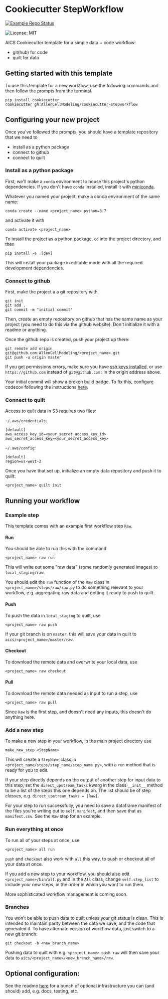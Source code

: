 # Cookiecutter StepWorkflow

[![Example Repo Status](https://github.com/AllenCellModeling/cookiecutter-stepworkflow/workflows/Build%20Example%20Repo/badge.svg)](https://github.com/AllenCellModeling/cookiecutter-stepworkflow/tree/example-build)

![License: MIT](https://img.shields.io/badge/License-MIT-blue.svg)

AICS Cookiecutter template for a simple data + code workflow:

  - git(hub) for code
  - quilt for data

## Getting started with this template
To use this template for a new workflow, use the following commands and then follow the prompts from the terminal.

```
pip install cookiecutter
cookiecutter gh:AllenCellModeling/cookiecutter-stepworkflow
```

## Configuring your new project
Once you've followed the prompts, you should have a template repository that we need to

  - install as a python package
  - connect to github
  - connect to quilt

### Install as a python package
First, we'll make a `conda` environment to house this project's python dependencies.  If you don't have `conda` installed, install it with [miniconda](https://docs.conda.io/en/latest/miniconda.html).

Whatever you named your project, make a conda environment of the same name:

```
conda create --name <project_name> python=3.7
```

and activate it with

```
conda activate <project_name>
```

To install the project as a python package, `cd` into the project directory, and then

```
pip install -e .[dev]
```

This will install your package in editable mode with all the required development dependencies.

### Connect to github

First, make the project a a git repository with

```
git init
git add .
git commit -m "initial commit"
```

Then, create an empty repository on github that has the same name as your project (you need to do this via the github website). Don't initialize it with a readme or anything.

Once the github repo is created, push your project up there:

```
git remote add origin git@github.com:AllenCellModeling/<project_name>.git
git push -u origin master
```

If you get permissions errors, make sure you have [ssh keys installed](https://help.github.com/en/github/authenticating-to-github/generating-a-new-ssh-key-and-adding-it-to-the-ssh-agent), or use `https://github.com` instead of `git@github.com:` in the origin address above.

Your initial commit will show a broken build badge.
To fix this, configure codecov following the instructions [here](https://github.com/AllenCellModeling/cookiecutter-pypackage).

### Connect to quilt

Access to quilt data in S3 requires two files:

`~/.aws/credentials`:

```
[default]
aws_access_key_id=<your_secret_access_key_id>
aws_secret_access_key=<your_secret_access_key>
```

`~/.aws/config`:

```
[default]
region=us-west-2
```

Once you have that set up, initialize an empty data repository and push it to quilt:

```
<project_name> quilt init
```

## Running your workflow

### Example step
This template comes with an example first workflow step `Raw`.  

#### Run
You should be able to run this with the command

```
<project_name> raw run
```

This will write out some "raw data" (some randomly generated images) to `local_staging/raw`.

You should edit the `run` function of the `Raw` class in `<project_name>/steps/raw/raw.py` to do something relevant to your workflow, e.g. aggregating raw data and getting it ready to push to quilt.

#### Push
To push the data in `local_staging` to quilt, use

```
<project_name> raw push
```

If your git branch is on `master`, this will save your data in quilt to `aics/<project_name>/master/raw`.

#### Checkout
To download the remote data and overwrite your local data, use

```
<project_name> raw checkout
```

#### Pull
To download the remote data needed as input to run a step, use

```
<project_name> raw pull
```

Since `Raw` is the first step, and doesn't need any inputs, this doesn't do anything here.

### Add a new step
To make a new step in your workflow, in the main project directory use

```
make_new_step <StepName>
```

This will create a `StepName` class in `<project_name/steps/step_name/step_name.py>`, with a `run` method that is ready for you to edit.

If your step directly depends on the output of another step for input data to this step, set the `direct_upstream_tasks` kwarg in the class `__init__` method to be a list of the steps this one depends on.
The list should be of step _classes_, e.g. `direct_upstream_tasks = [Raw]`.

For your step to run successfully, you need to save a dataframe manifest of the files you're writing out to `self.manifest`, and then save that as `manifest.csv`.  See the `Raw` step for an example.

### Run everything at once
To run all of your steps at once, use

```
<project_name> all run
```

`push` and `checkout` also work with `all` this way, to push or checkout all of your data at once.

If you add a new step to your workflow, you should also edit `<project_name>/bin/all.py` and in the `All` class, change `self.step_list` to include your new steps, in the order in which you want to run them.

More sophisticated workflow management is coming soon.

### Branches

You won't be able to push data to quilt unless your git status is clean.  This is intended to maintain parity between the data we save, and the code that generated it.  To have alternate version of workflow data, just switch to a new git branch:

```
git checkout -b <new_branch_name>
```

Pushing data to quilt with e.g. `<project_name> push raw` will then save your data to `aics/<project_name>/<new_branch_name>/raw`.

## Optional configuration:
See the readme [here](https://github.com/AllenCellModeling/cookiecutter-pypackage) for a bunch of optional infrastructure you can (and should) add, e.g. docs, testing, etc.
